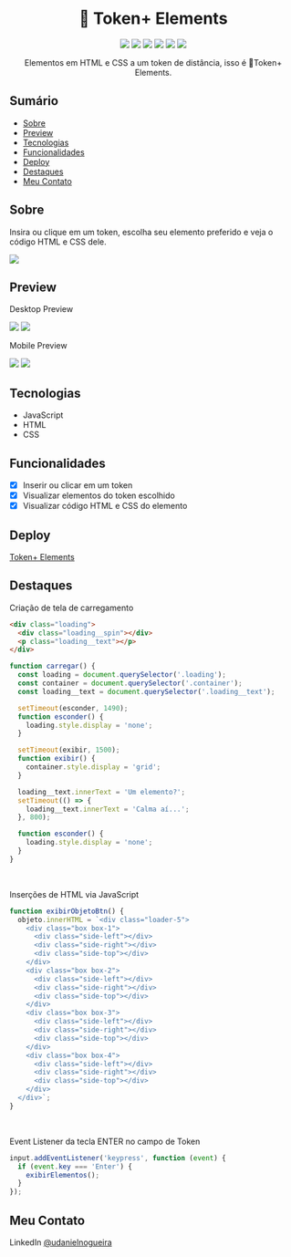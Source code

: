 <div align="center">
  <h1>🐬 Token+ Elements</h1>
  <img src="https://img.shields.io/github/languages/count/udanielnogueira/token-elements">
  <img src="https://img.shields.io/github/languages/top/udanielnogueira/token-elements">
  <img src="https://img.shields.io/github/languages/code-size/udanielnogueira/token-elements">
  <img src="https://img.shields.io/github/last-commit/udanielnogueira/token-elements">
  <img src="https://img.shields.io/github/deployments/udanielnogueira/token-elements/github-pages">
  <img src="https://img.shields.io/badge/responsive-yes-ff69b4">
  <p>Elementos em HTML e CSS a um token de distância, isso é 🐬Token+ Elements.</p>
</div>

## Sumário

- [Sobre](#about)
- [Preview](#preview)
- [Tecnologias](#built-with)
- [Funcionalidades](#key-features)
- [Deploy](#deploy)
- [Destaques](#highlights)
- [Meu Contato](#contact)
<!-- - [Etapas de Criação](#developing) -->

<h2 id="about">Sobre</h2>

Insira ou clique em um token, escolha seu elemento preferido e veja o código HTML e CSS dele.

<img src="./assets/img/token-mockup.jpg">

<h2 id="preview">Preview</h2>

Desktop Preview

<img src="./assets/img/token-desktop-1.png">
<img src="./assets/img/token-desktop-2.png">

<br>

Mobile Preview

<img src="./assets/img/token-mobile-1.png">
<img src="./assets/img/token-mobile-2.png">

<h2 id="built-with">Tecnologias</h2>

- JavaScript
- HTML
- CSS

<h2 id="key-features">Funcionalidades</h2>

- [x] Inserir ou clicar em um token
- [x] Visualizar elementos do token escolhido
- [x] Visualizar código HTML e CSS do elemento

<h2 id="deploy">Deploy</h2>

[Token+ Elements](https://token-elements.vercel.app/)

<!-- <h2 id="developing">Etapas de Criação</h2>

### Primeira Etapa: Criação do HTML e CSS

A partir de uma noção dos fundamentos de HTML e CSS que já tenho e foi reforçada nas aulas, essa foi uma etapa confortável. Na qual criei dentro do `body` uma div `container` que agrupa as `sections` do projeto, decidi usar as propriedades de `display: grid` e `display: flex` para manter uma boa responsividade no futuro.

O Gemini teve parte no momento de me dar detalhes do `display: grid`, não é algo tão trivial de se ter memorizado na cabeça sempre. Também usei algumas variáveis CSS no `root` da aplicação pra configurar o projeto, por mais que não seja algo abordado nas aulas, é simples de fazer e facilita muito meu entendimento do design do projeto.

#### PROMPTS USADOS NO GEMINI

```
Como fazer um elemento dentro de um container com display: grid ocupar todo o espaço disponível?
```

```
Como centralizar elementos que pertencem a um container definido como display grid?
```

### Segunda Etapa: Criação do Script Inicial

Me deparei com um primeiro desafio, acessar uma variável que estava no arquivo `dados.js` e usá-la no arquivo `app.js`, por mais que já tivesse tido contato com JavaScript antes, essa foi minha primeira vez criando e usando e uma base de dados.

Primeiro perguntei ao Gemini como importar um arquivo `.js` para outro arquivo `.js`, mas vi que esse não era o caminho... Até que finalmente, também com a ajuda das aulas, consegui resolver.

#### PROMPTS USADOS NO GEMINI

```
Estou obtendo esse erro: SyntaxError: Cannot use import statement outside a module
```

```
Como usar uma variável que está em dados.js no arquivo app.js?
```

### Terceira Etapa: Animações e Efeitos

Sempre acessava alguns sites que possuíam animações de elementos na página quando eles apareciam, até que decici perguntar ao Gemini para ver qual resposta ele dava, e lá estava.

Com 14 linhas de código apenas, o Gemini gerou um exemplo de animação com `keyframes` que foi fundamental pra animar alguns elementos no projeto. Achei que seria muito mais difícil, mas era tão simples que consegui adicionar na aplicação.

Também queria adicionar um efeito brilhante nos botões do token, e novamente perguntei ao Gemini. Com algumas poucas linhas de código gerado pela IA do Gemini, consegui deixar os botões com o aspecto interessante que eu queria.

Além disso, a Gemini gerou um trecho de código de CSS que não entendi muito bem o que ele fazia, então decidi perguntar sobre aquele trecho e fui respondido.

#### PROMPTS USADOS NO GEMINI

```
Como fazer uma borda de botão com efeito brilhante no css?
```

```
Como fazer uma animação de um elemento html subindo e descendo com css?
```

```
box-shadow: inset 0px 2px 4px rgba(11, 142, 230, 1); O que esse código faz?
```

### Quarta Etapa: Scripts Avançados

Aqui foi essencial assistir às aulas do curso porque realmente eu nunca tinha tido a necessidade de usar uma base de dados pronta e adicionar no HTML mediante uma barra de pesquisa, foi algo novo pra mim e foi o ponto chave da Imersão. Os instrutores foram essenciais, bem como o uso do Gemini.

O conteúdo de como fazer isso nas aulas foi muito bem explicitado, mas fiquei curioso de como a barra de pesquisa também poderia chamar a função ao apertarmos a tecla `ENTER`, perguntei ao Gemini e lá estava a resposta.

E para o meu projeto, era necessário saber como abrir uma página ao clicar em um elemento específico, nesse ponto o Gemini acabou me apresentando uma solução um pouco mais complexa do que o necessário, mas foi válida.

Aqui também pedi ajuda ao Gemini para implementar o recebimento do valor de `input` do HTML.

#### PROMPTS USADOS NO GEMINI

```
Como chamar uma função em js quando uma tecla ENTER em um imput é pressionada?
```

```
Um código que ao clicar em uma div html eu seja redirecionado para uma página
```

```
Como receber o valor de um input do html?
```

### Quinta Etapa: Tela de Carregamento

Para dar um charme ao iniciar a aplicação, pensei em simular uma tela de carregamento antes de abrir a página principal na tela. Fiquei surpreso com a resposta do Gemini, ele gerou o código HTML, CSS e JavaScript necessário.

A função `setTimeout` foi a função sugerida pelo Gemini para realizar tal feito, uma única linha e ela consegue operar o tempo de atraso da exibição de um código para o outro. O mais legal foi o Gemini comentando cada novo conceito apresentado nas linhas de código, o que facilitou demais o entendimento.

#### PROMPT USADO NO GEMINI

```
Como seria um código html com js para que eu exibisse uma tela de carregamento e depois abrisse a página principal?
``` -->

<h2 id="highlights">Destaques</h2>

Criação de tela de carregamento

```html
<div class="loading">
  <div class="loading__spin"></div>
  <p class="loading__text"></p>
</div>
```

```js
function carregar() {
  const loading = document.querySelector('.loading');
  const container = document.querySelector('.container');
  const loading__text = document.querySelector('.loading__text');

  setTimeout(esconder, 1490);
  function esconder() {
    loading.style.display = 'none';
  }

  setTimeout(exibir, 1500);
  function exibir() {
    container.style.display = 'grid';
  }

  loading__text.innerText = 'Um elemento?';
  setTimeout(() => {
    loading__text.innerText = 'Calma aí...';
  }, 800);

  function esconder() {
    loading.style.display = 'none';
  }
}
```

<br>

Inserções de HTML via JavaScript

```js
function exibirObjetoBtn() {
  objeto.innerHTML = `<div class="loader-5">
    <div class="box box-1">
      <div class="side-left"></div>
      <div class="side-right"></div>
      <div class="side-top"></div>
    </div>
    <div class="box box-2">
      <div class="side-left"></div>
      <div class="side-right"></div>
      <div class="side-top"></div>
    </div>
    <div class="box box-3">
      <div class="side-left"></div>
      <div class="side-right"></div>
      <div class="side-top"></div>
    </div>
    <div class="box box-4">
      <div class="side-left"></div>
      <div class="side-right"></div>
      <div class="side-top"></div>
    </div>
  </div>`;
}
```

<br>

Event Listener da tecla ENTER no campo de Token

```js
input.addEventListener('keypress', function (event) {
  if (event.key === 'Enter') {
    exibirElementos();
  }
});
```

<h2 id="contact">Meu Contato</h2>

LinkedIn [@udanielnogueira](https://www.linkedin.com/in/udanielnogueira/)
